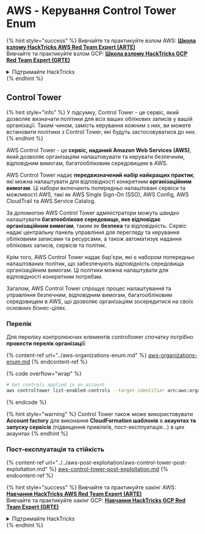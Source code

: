 # AWS - Керування Control Tower Enum

{% hint style="success" %}
Вивчайте та практикуйте взлом AWS: <img src="/.gitbook/assets/image.png" alt="" data-size="line">[**Школа взлому HackTricks AWS Red Team Expert (ARTE)**](https://training.hacktricks.xyz/courses/arte)<img src="/.gitbook/assets/image.png" alt="" data-size="line">\
Вивчайте та практикуйте взлом GCP: <img src="/.gitbook/assets/image (2).png" alt="" data-size="line">[**Школа взлому HackTricks GCP Red Team Expert (GRTE)**<img src="/.gitbook/assets/image (2).png" alt="" data-size="line">](https://training.hacktricks.xyz/courses/grte)

<details>

<summary>Підтримайте HackTricks</summary>

* Перевірте [**плани підписки**](https://github.com/sponsors/carlospolop)!
* **Приєднуйтесь до** 💬 [**групи Discord**](https://discord.gg/hRep4RUj7f) або [**групи Telegram**](https://t.me/peass) або **слідкуйте** за нами на **Twitter** 🐦 [**@hacktricks\_live**](https://twitter.com/hacktricks\_live)**.**
* **Поширюйте хакерські трюки, надсилаючи PR до** [**HackTricks**](https://github.com/carlospolop/hacktricks) та [**HackTricks Cloud**](https://github.com/carlospolop/hacktricks-cloud) репозиторіїв GitHub.

</details>
{% endhint %}

## Control Tower

{% hint style="info" %}
У підсумку, Control Tower - це сервіс, який дозволяє визначати політики для всіх ваших облікових записів у вашій організації. Таким чином, замість керування кожним з них, ви можете встановити політики з Control Tower, які будуть застосовуватися до них.
{% endhint %}

AWS Control Tower - це **сервіс, наданий Amazon Web Services (AWS)**, який дозволяє організаціям налаштовувати та керувати безпечним, відповідним вимогам, багатообліковим середовищем в AWS.

AWS Control Tower надає **передвизначений набір найкращих практик**, які можна налаштувати для відповідності конкретним **організаційним вимогам**. Ці набори включають попередньо налаштовані сервіси та можливості AWS, такі як AWS Single Sign-On (SSO), AWS Config, AWS CloudTrail та AWS Service Catalog.

За допомогою AWS Control Tower адміністратори можуть швидко налаштувати **багатооблікове середовище, яке відповідає організаційним вимогам**, таким як **безпека** та відповідність. Сервіс надає центральну панель управління для перегляду та керування обліковими записами та ресурсами, а також автоматизує надання облікових записів, сервісів та політик.

Крім того, AWS Control Tower надає бар'єри, які є набором попередньо налаштованих політик, що забезпечують відповідність середовища організаційним вимогам. Ці політики можна налаштувати для відповідності конкретним потребам.

Загалом, AWS Control Tower спрощує процес налаштування та управління безпечним, відповідним вимогам, багатообліковим середовищем в AWS, що дозволяє організаціям зосередитися на своїх основних бізнес-цілях.

### Перелік

Для переліку контролюючих елементів controltower спочатку потрібно **провести перелік організації**:

{% content-ref url="../aws-organizations-enum.md" %}
[aws-organizations-enum.md](../aws-organizations-enum.md)
{% endcontent-ref %}

{% code overflow="wrap" %}
```bash
# Get controls applied in an account
aws controltower list-enabled-controls --target-identifier arn:aws:organizations::<acc_id>:ou/<ou-id>
```
{% endcode %}

{% hint style="warning" %}
Control Tower також може використовувати **Account factory** для виконання **CloudFormation шаблонів** в **акаунтах та запуску сервісів** (підвищення привілеїв, пост-експлуатація...) в цих акаунтах
{% endhint %}

### Пост-експлуатація та стійкість

{% content-ref url="../../aws-post-exploitation/aws-control-tower-post-exploitation.md" %}
[aws-control-tower-post-exploitation.md](../../aws-post-exploitation/aws-control-tower-post-exploitation.md)
{% endcontent-ref %}

{% hint style="success" %}
Вивчайте та практикуйте хакінг AWS:<img src="/.gitbook/assets/image.png" alt="" data-size="line">[**Навчання HackTricks AWS Red Team Expert (ARTE)**](https://training.hacktricks.xyz/courses/arte)<img src="/.gitbook/assets/image.png" alt="" data-size="line">\
Вивчайте та практикуйте хакінг GCP: <img src="/.gitbook/assets/image (2).png" alt="" data-size="line">[**Навчання HackTricks GCP Red Team Expert (GRTE)**<img src="/.gitbook/assets/image (2).png" alt="" data-size="line">](https://training.hacktricks.xyz/courses/grte)

<details>

<summary>Підтримайте HackTricks</summary>

* Перевірте [**плани підписки**](https://github.com/sponsors/carlospolop)!
* **Приєднуйтесь до** 💬 [**групи Discord**](https://discord.gg/hRep4RUj7f) або [**групи telegram**](https://t.me/peass) або **слідкуйте** за нами на **Twitter** 🐦 [**@hacktricks\_live**](https://twitter.com/hacktricks\_live)**.**
* **Поширюйте хакерські трюки, надсилаючи PR до** [**HackTricks**](https://github.com/carlospolop/hacktricks) та [**HackTricks Cloud**](https://github.com/carlospolop/hacktricks-cloud) репозиторіїв на GitHub.

</details>
{% endhint %}
